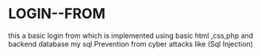 # LOGIN--FROM

this  a basic login from which  is implemented using basic html ,css,php and backend database my sql 
Prevention from cyber attacks like (Sql Injection)

